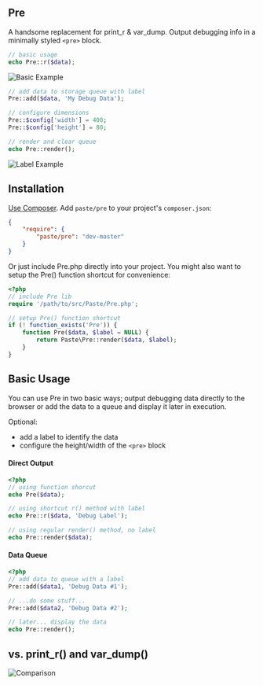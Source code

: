 ## Pre
A handsome replacement for print\_r & var\_dump. Output debugging info in a minimally styled `<pre>` block. 

```php
// basic usage
echo Pre::r($data);
```

![Basic Example](https://github.com/paste/Pre.php/raw/master/examples/basic_example.png)  

```php
// add data to storage queue with label
Pre::add($data, 'My Debug Data');

// configure dimensions
Pre::$config['width'] = 400;
Pre::$config['height'] = 80;

// render and clear queue
echo Pre::render();
```

![Label Example](https://github.com/paste/Pre.php/raw/master/examples/label_example.png)  



Installation
------------

[Use Composer](http://getcomposer.org/). Add `paste/pre` to your project's `composer.json`:

```json
{
    "require": {
        "paste/pre": "dev-master"
    }
}
```

Or just include Pre.php directly into your project. You might also want to setup the Pre() function shortcut for convenience:

```php
<?php
// include Pre lib
require '/path/to/src/Paste/Pre.php';

// setup Pre() function shortcut
if (! function_exists('Pre')) {
	function Pre($data, $label = NULL) {
		return Paste\Pre::render($data, $label);
	}
}
```

Basic Usage
-----------

You can use Pre in two basic ways; output debugging data directly to the browser or add the data to a queue and display it later in execution.

Optional:
 - add a label to identify the data
 - configure the height/width of the `<pre>` block

#### Direct Output
```php
<?php
// using function shorcut
echo Pre($data);

// using shortcut r() method with label
echo Pre::r($data, 'Debug Label');

// using regular render() method, no label
echo Pre::render($data);
```

#### Data Queue
```php
<?php
// add data to queue with a label
Pre::add($data1, 'Debug Data #1');

// ...do some stuff...
Pre::add($data2, 'Debug Data #2');

// later... display the data
echo Pre::render();
```

vs. print\_r() and var\_dump()
----------
![Comparison](https://github.com/paste/Pre.php/raw/master/examples/pre_comparison.png)  

